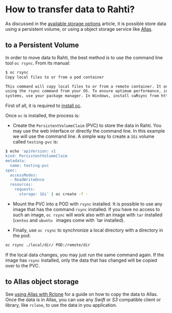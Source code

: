 # How to transfer data to Rahti?

As discussed in the [available storage options](../rahti/storage/index.md) article, it is possible store data using a persistent volume, or using a object storage service like [Allas](../../data/Allas/index.md).

## to a Persistent Volume

In order to move data to Rahti, the best method is to use the command line tool `oc rsync`. From its manual:

```bash
$ oc rsync
Copy local files to or from a pod container

This command will copy local files to or from a remote container. It only copies the changed files
using the rsync command from your OS. To ensure optimum performance, install rsync locally. In UNIX
systems, use your package manager. In Windows, install cwRsync from https://www.itefix.net/cwrsync.
```

First of all, it is required to [install oc](../rahti/usage/cli.md).

Once `oc` is installed, the process is:

* Create the `PersistentVolumeClaim` (PVC) to store the data in Rahti. You may use the web interface or directly the command line. In this example we will use the command line. A simple way to create a `1Gi` volume called `testing-pvc` is:

```bash
$ echo 'apiVersion: v1
kind: PersistentVolumeClaim
metadata:
  name: testing-pvc
spec:
  accessModes:
  - ReadWriteOnce
  resources:
    requests:
      storage: 1Gi' | oc create -f -
```

* Mount the PVC into a POD with `rsync` installed. It is possible to use any image that has the command `rsync` installed. If you have no access to such an image, `oc rsync` will work also with an image with `tar` installed (`centos` and `ubuntu ` images come with `tar installed).

* Finally, use `oc rsync` to synchronize a local directory with a directory in the pod:

```bash
oc rsync ./local/dir/ POD:/remote/dir
```

If the local data changes, you may just run the same command again. If the image has `rsync` installed, only the data that has changed will be copied over to the PVC.

## to Allas object storage

See [using Allas with Rclone](../../data/Allas/using_allas/rclone.md) for a guide on how to copy the data to Allas. Once the data is in Allas, you can use any *Swift* or *S3* compatible client or library, like `rclone`, to use the data in you application.

